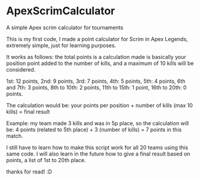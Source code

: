 # ApexScrimCalculator
A simple Apex scrim calculator for tournaments

This is my first code, I made a point calculator for Scrim in Apex Legends, extremely simple, just for learning purposes.

It works as follows: the total points is a calculation made is basically your position point added to the number of kills, and a maximum of 10 kills will be considered.

1st: 12 points,
2nd: 9 points,
3rd: 7 points,
4th: 5 points,
5th: 4 points,
6th and 7th: 3 points,
8th to 10th: 2 points,
11th to 15th: 1 point,
16th to 20th: 0 points.

The calculation would be: your points per position + number of kills (max 10 kills) = final result

Example: my team made 3 kills and was in 5p place, so the calculation will be:
4 points (related to 5th place) + 3 (number of kills) = 7 points in this match.

I still have to learn how to make this script work for all 20 teams using this same code. I will also learn in the future how to give a final result based on points, a list of 1st to 20th place.

thanks for read! :D
